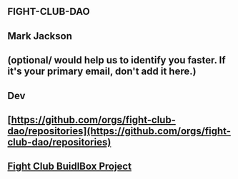 ## FIGHT-CLUB-DAO

## Mark Jackson

## <Used Email in Buidlbox> (optional/ would help us to identify you faster. If it's your primary email, don't add it here.)

## Dev

## [https://github.com/orgs/fight-club-dao/repositories](https://github.com/orgs/fight-club-dao/repositories)

## [Fight Club BuidlBox Project](https://app.buidlbox.io/projects/fight-club)
